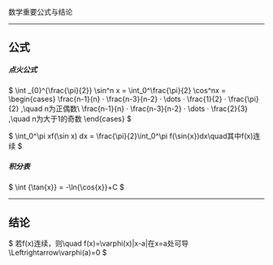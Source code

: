 数学重要公式与结论

****

## 公式

##### 点火公式
$ \int _{0}^{\frac{\pi}{2}} \sin^n x = \int_0^\frac{\pi}{2} \cos^nx = 
\begin{cases} 
\frac{n-1}{n} · \frac{n-3}{n-2} · \dots · \frac{1}{2} · \frac{\pi}{2} ,\quad n为正偶数\\
\frac{n-1}{n} · \frac{n-3}{n-2} · \dots · \frac{2}{3} ,\quad n为大于1的奇数
\end{cases} $



$ \int_0^\pi xf(\sin x) dx = \frac{\pi}{2}\int_0^\pi f(\sin{x})dx\quad其中f(x)连续 $



##### 积分表

$ \int {\tan{x}} = -\ln{\cos{x}}+C $









****

## 结论

$ 若f(x)连续，则\quad f(x)=\varphi(x)|x-a|在x=a处可导\Leftrightarrow\varphi(a)=0 $

